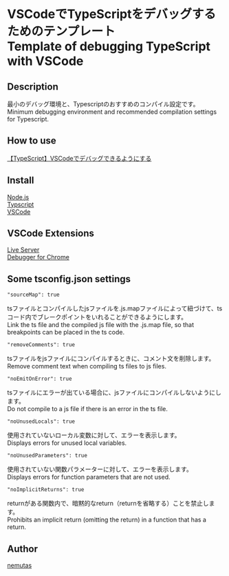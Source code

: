 VSCodeでTypeScriptをデバッグするためのテンプレート  
Template of debugging TypeScript with VSCode
====

## Description
最小のデバッグ環境と、Typescriptのおすすめのコンパイル設定です。  
Minimum debugging environment and recommended compilation settings for Typescript.


## How to use
[【TypeScript】VSCodeでデバッグできるようにする](https://qiita.com/nemutas/items/66f33010b6b3cba129e1)


## Install
[Node.js](https://nodejs.org/ja/)  
[Typscript](https://typescript-jp.gitbook.io/deep-dive/getting-started)  
[VSCode](https://azure.microsoft.com/ja-jp/products/visual-studio-code/)


## VSCode Extensions
[Live Server](https://marketplace.visualstudio.com/items?itemName=ritwickdey.LiveServer)  
[Debugger for Chrome](https://marketplace.visualstudio.com/items?itemName=msjsdiag.debugger-for-chrome)


## Some tsconfig.json settings

```
"sourceMap": true
```
tsファイルとコンパイルしたjsファイルを.js.mapファイルによって紐づけて、tsコード内でブレークポイントをいれることができるようにします。  
Link the ts file and the compiled js file with the .js.map file, so that breakpoints can be placed in the ts code.

```		
"removeComments": true
```
tsファイルをjsファイルにコンパイルするときに、コメント文を削除します。  
Remove comment text when compiling ts files to js files.

```
"noEmitOnError": true
```
tsファイルにエラーが出ている場合に、jsファイルにコンパイルしないようにします。  
Do not compile to a js file if there is an error in the ts file.

```
"noUnusedLocals": true
```
使用されていないローカル変数に対して、エラーを表示します。  
Displays errors for unused local variables.

```
"noUnusedParameters": true
```
使用されていない関数パラメーターに対して、エラーを表示します。  
Displays errors for function parameters that are not used.

```
"noImplicitReturns": true
```
returnがある関数内で、暗黙的なreturn（returnを省略する）ことを禁止します。  
Prohibits an implicit return (omitting the return) in a function that has a return.


## Author
[nemutas](https://github.com/nemutas)